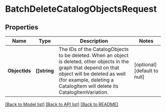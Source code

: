 # BatchDeleteCatalogObjectsRequest

## Properties
Name | Type | Description | Notes
------------ | ------------- | ------------- | -------------
**ObjectIds** | **[]string** | The IDs of the CatalogObjects to be deleted. When an object is deleted, other objects in the graph that depend on that object will be deleted as well (for example, deleting a CatalogItem will delete its CatalogItemVariation. | [optional] [default to null]

[[Back to Model list]](../README.md#documentation-for-models) [[Back to API list]](../README.md#documentation-for-api-endpoints) [[Back to README]](../README.md)


